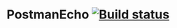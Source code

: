 # PostmanEcho [![Build status](https://ci.appveyor.com/api/projects/status/f9ta8omrf0n43u83?svg=true)](https://ci.appveyor.com/project/NatashaBazunova/postmanecho)
